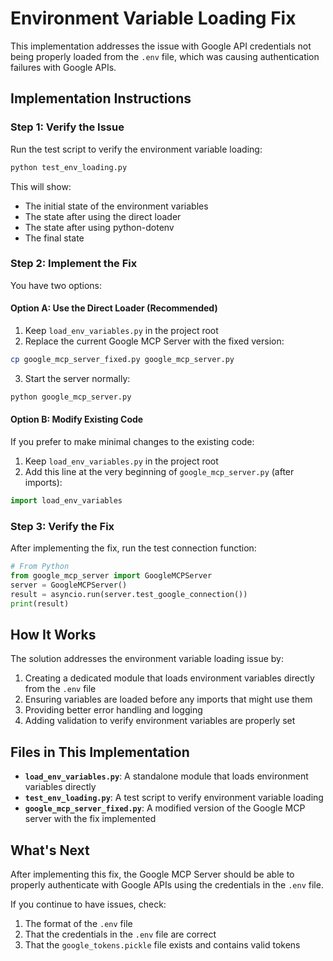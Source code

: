 # Environment Variable Loading Fix

This implementation addresses the issue with Google API credentials not being properly loaded from the `.env` file, which was causing authentication failures with Google APIs.

## Implementation Instructions

### Step 1: Verify the Issue

Run the test script to verify the environment variable loading:

```bash
python test_env_loading.py
```

This will show:
- The initial state of the environment variables
- The state after using the direct loader
- The state after using python-dotenv
- The final state

### Step 2: Implement the Fix

You have two options:

#### Option A: Use the Direct Loader (Recommended)

1. Keep `load_env_variables.py` in the project root
2. Replace the current Google MCP Server with the fixed version:

```bash
cp google_mcp_server_fixed.py google_mcp_server.py
```

3. Start the server normally:

```bash
python google_mcp_server.py
```

#### Option B: Modify Existing Code

If you prefer to make minimal changes to the existing code:

1. Keep `load_env_variables.py` in the project root
2. Add this line at the very beginning of `google_mcp_server.py` (after imports):

```python
import load_env_variables
```

### Step 3: Verify the Fix

After implementing the fix, run the test connection function:

```python
# From Python
from google_mcp_server import GoogleMCPServer
server = GoogleMCPServer()
result = asyncio.run(server.test_google_connection())
print(result)
```

## How It Works

The solution addresses the environment variable loading issue by:

1. Creating a dedicated module that loads environment variables directly from the `.env` file
2. Ensuring variables are loaded before any imports that might use them
3. Providing better error handling and logging
4. Adding validation to verify environment variables are properly set

## Files in This Implementation

- **`load_env_variables.py`**: A standalone module that loads environment variables directly
- **`test_env_loading.py`**: A test script to verify environment variable loading
- **`google_mcp_server_fixed.py`**: A modified version of the Google MCP server with the fix implemented

## What's Next

After implementing this fix, the Google MCP Server should be able to properly authenticate with Google APIs using the credentials in the `.env` file.

If you continue to have issues, check:
1. The format of the `.env` file
2. That the credentials in the `.env` file are correct
3. That the `google_tokens.pickle` file exists and contains valid tokens